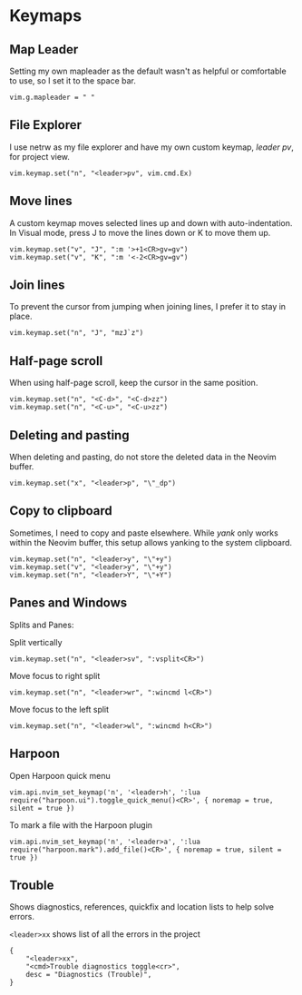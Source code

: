 # Keymaps

## Map Leader

Setting my own mapleader as the default wasn't as helpful or comfortable to use, so I set it to the space bar.

```
vim.g.mapleader = " "
```

## File Explorer

I use netrw as my file explorer and have my own custom keymap, *leader pv*, for project view.

```
vim.keymap.set("n", "<leader>pv", vim.cmd.Ex)
```

## Move lines

A custom keymap moves selected lines up and down with auto-indentation. 
In Visual mode, press J to move the lines down or K to move them up.

```
vim.keymap.set("v", "J", ":m '>+1<CR>gv=gv")
vim.keymap.set("v", "K", ":m '<-2<CR>gv=gv")
```

## Join lines

To prevent the cursor from jumping when joining lines, I prefer it to stay in place.

```
vim.keymap.set("n", "J", "mzJ`z")
```

## Half-page scroll 

When using half-page scroll, keep the cursor in the same position.

```
vim.keymap.set("n", "<C-d>", "<C-d>zz")
vim.keymap.set("n", "<C-u>", "<C-u>zz")
```

## Deleting and pasting

When deleting and pasting, do not store the deleted data in the Neovim buffer.

```
vim.keymap.set("x", "<leader>p", "\"_dp")
```

## Copy to clipboard

Sometimes, I need to copy and paste elsewhere. 
While *yank* only works within the Neovim buffer, this setup allows yanking to the system clipboard.

```
vim.keymap.set("n", "<leader>y", "\"+y")
vim.keymap.set("v", "<leader>y", "\"+y")
vim.keymap.set("n", "<leader>Y", "\"+Y")
```

## Panes and Windows

Splits and Panes:

Split vertically
```
vim.keymap.set("n", "<leader>sv", ":vsplit<CR>")
```

Move focus to right split
```
vim.keymap.set("n", "<leader>wr", ":wincmd l<CR>")
```

Move focus to the left split
```
vim.keymap.set("n", "<leader>wl", ":wincmd h<CR>")
```

## Harpoon

Open Harpoon quick menu

```
vim.api.nvim_set_keymap('n', '<leader>h', ':lua require("harpoon.ui").toggle_quick_menu()<CR>', { noremap = true, silent = true })
```

To mark a file with the Harpoon plugin

```
vim.api.nvim_set_keymap('n', '<leader>a', ':lua require("harpoon.mark").add_file()<CR>', { noremap = true, silent = true })
```

## Trouble

Shows diagnostics, references, quickfix and location lists to help solve errors.

```<leader>xx``` shows list of all the errors in the project
```
{
    "<leader>xx",
    "<cmd>Trouble diagnostics toggle<cr>",
    desc = "Diagnostics (Trouble)",
}
```
